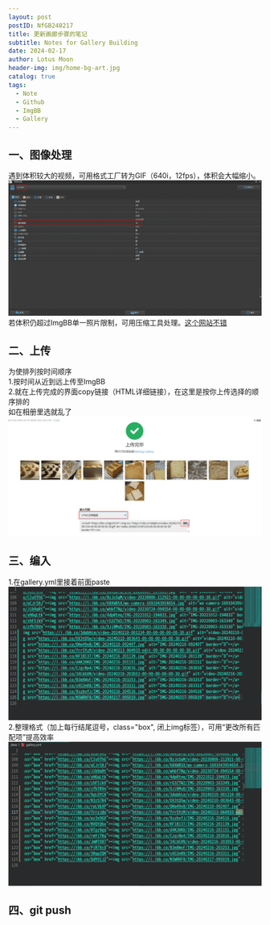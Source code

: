 ```yaml
---
layout: post
postID: NfGB240217
title: 更新画廊步骤的笔记
subtitle: Notes for Gallery Building
date: 2024-02-17
author: Lotus Moon
header-img: img/home-bg-art.jpg
catalog: true
tags:
  - Note
  - Github
  - ImgBB
  - Gallery
---
```


## 一、图像处理
遇到体积较大的视频，可用格式工厂转为GIF（640i，12fps），体积会大幅缩小。  
<img src="/img/inPost/NfGB240217/屏幕截图(1302).png" alt="1302" />  
若体积仍超过ImgBB单一照片限制，可用压缩工具处理。<a href="https://docsmall.com/image-compress">这个网站不错</a>

## 二、上传
为使排列按时间顺序  
1.按时间从近到远上传至ImgBB  
2.就在上传完成的界面copy链接（HTML详细链接），在这里是按你上传选择的顺序排的  
如在相册里选就乱了  
<img src="/img/inPost/NfGB240217/屏幕截图(1303).png" alt="1303" />

## 三、编入
1.在gallery.yml里接着前面paste  
<img src="/img/inPost/NfGB240217/屏幕截图(1304).png" alt="1304" />  
2.整理格式（加上每行结尾逗号，class="box", 闭上img标签），可用“更改所有匹配项”提高效率  
<img src="/img/inPost/NfGB240217/屏幕截图(1305).png" alt="1305" />

## 四、git push